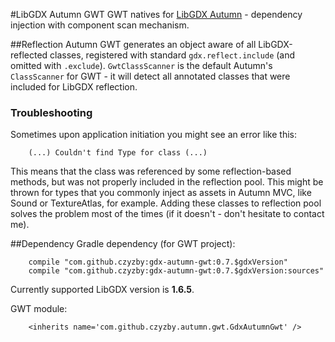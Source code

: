 #LibGDX Autumn GWT
GWT natives for [LibGDX Autumn](https://github.com/czyzby/gdx-autumn) - dependency injection with component scan mechanism.

##Reflection
Autumn GWT generates an object aware of all LibGDX-reflected classes, registered with standard `gdx.reflect.include` (and omitted with `.exclude`). `GwtClassScanner` is the default Autumn's `ClassScanner` for GWT - it will detect all annotated classes that were included for LibGDX reflection.

### Troubleshooting
Sometimes upon application initiation you might see an error like this:

```
	(...) Couldn't find Type for class (...)
```

This means that the class was referenced by some reflection-based methods, but was not properly included in the reflection pool. This might be thrown for types that you commonly inject as assets in Autumn MVC, like Sound or TextureAtlas, for example. Adding these classes to reflection pool solves the problem most of the times (if it doesn't - don't hesitate to contact me).

##Dependency
Gradle dependency (for GWT project):

```
    compile "com.github.czyzby:gdx-autumn-gwt:0.7.$gdxVersion"
    compile "com.github.czyzby:gdx-autumn-gwt:0.7.$gdxVersion:sources"
```

Currently supported LibGDX version is **1.6.5**.

GWT module:

```
    <inherits name='com.github.czyzby.autumn.gwt.GdxAutumnGwt' />
```